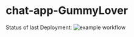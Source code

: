 # chat-app-GummyLover
Status of last Deployment:
![example workflow](https://github.com/TFS-iOS/chat-app-GummyLover/actions/workflows/buildAndTest.yml/badge.svg)